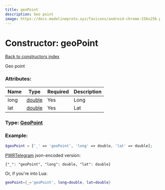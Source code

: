 ```yaml
---
title: geoPoint
description: Geo point
image: https://docs.madelineproto.xyz/favicons/android-chrome-256x256.png
---
```

# Constructor: geoPoint  
[Back to constructors index](index.md)



Geo point

### Attributes:

| Name     |    Type       | Required | Description |
|----------|---------------|----------|-------------|
|long|[double](../types/double.md) | Yes|Long|
|lat|[double](../types/double.md) | Yes|Lat|



### Type: [GeoPoint](../types/GeoPoint.md)


### Example:

```php
$geoPoint = ['_' => 'geoPoint', 'long' => double, 'lat' => double];
```  

[PWRTelegram](https://pwrtelegram.xyz) json-encoded version:

```
{"_": "geoPoint", "long": double, "lat": double}
```


Or, if you're into Lua:

```lua
geoPoint={_='geoPoint', long=double, lat=double}

```


